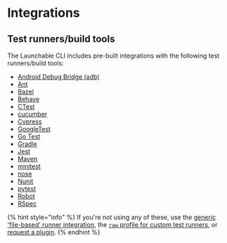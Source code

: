 # Integrations

## Test runners/build tools

The Launchable CLI includes pre-built integrations with the following test runners/build tools:

* [Android Debug Bridge (adb)](adb.md)
* [Ant](ant.md)
* [Bazel](bazel.md)
* [Behave](behave.md)
* [CTest](ctest.md)
* [cucumber](cucumber.md)
* [Cypress](cypress.md)
* [GoogleTest](googletest.md)
* [Go Test](go-test.md)
* [Gradle](gradle.md)
* [Jest](jest.md)
* [Maven](maven.md)
* [minitest](minitest.md)
* [nose](nose.md)
* [Nunit](nunit.md)
* [pytest](pytest.md)
* [Robot](robot.md)
* [RSpec](rspec.md)

{% hint style="info" %}
If you're not using any of these, use the [generic 'file-based' runner integration](using-the-generic-file-based-runner-integration.md), the [`raw` profile for custom test runners](raw.md), or [request a plugin](mailto:support@launchableinc.com?subject=Request%20a%20plugin).
{% endhint %}
